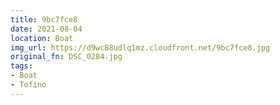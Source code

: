 ```yaml
---
title: 9bc7fce8
date: 2021-08-04
location: Boat
img_url: https://d9wc88udlq1mz.cloudfront.net/9bc7fce8.jpg
original_fn: DSC_0284.jpg
tags:
- Boat
- Tofino
---
```

